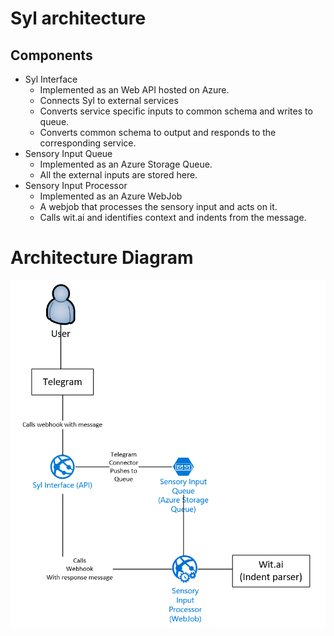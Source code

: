 # Syl architecture

## Components
- Syl Interface 
  - Implemented as an Web API hosted on Azure.
  - Connects Syl to external services
  - Converts service specific inputs to common schema and writes to queue.
  - Converts common schema to output and responds to the corresponding service.
- Sensory Input Queue
  - Implemented as an Azure Storage Queue.
  - All the external inputs are stored here.
- Sensory Input Processor
  - Implemented as an Azure WebJob
  - A webjob that processes the sensory input and acts on it.
  - Calls wit.ai and identifies context and indents from the message.
  
 # Architecture Diagram
  ![Syl - Architecture diagram](images/architecture.png "Syl Architecture")
